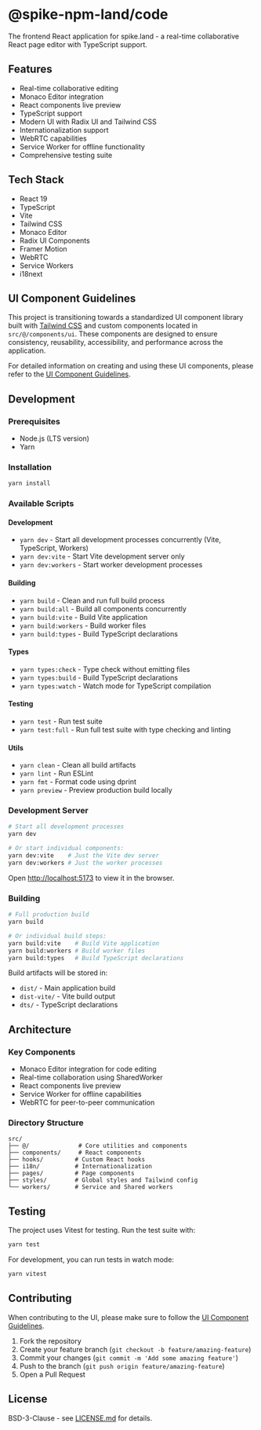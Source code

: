 # @spike-npm-land/code

The frontend React application for spike.land - a real-time collaborative React
page editor with TypeScript support.

## Features

- Real-time collaborative editing
- Monaco Editor integration
- React components live preview
- TypeScript support
- Modern UI with Radix UI and Tailwind CSS
- Internationalization support
- WebRTC capabilities
- Service Worker for offline functionality
- Comprehensive testing suite

## Tech Stack

- React 19
- TypeScript
- Vite
- Tailwind CSS
- Monaco Editor
- Radix UI Components
- Framer Motion
- WebRTC
- Service Workers
- i18next

## UI Component Guidelines

This project is transitioning towards a standardized UI component library built
with [Tailwind CSS](https://tailwindcss.com/) and custom components located in
`src/@/components/ui`. These components are designed to ensure consistency,
reusability, accessibility, and performance across the application.

For detailed information on creating and using these UI components, please refer
to the [UI Component Guidelines](./UI_GUIDELINES.md).

## Development

### Prerequisites

- Node.js (LTS version)
- Yarn

### Installation

```bash
yarn install
```

### Available Scripts

#### Development

- `yarn dev` - Start all development processes concurrently (Vite, TypeScript,
  Workers)
- `yarn dev:vite` - Start Vite development server only
- `yarn dev:workers` - Start worker development processes

#### Building

- `yarn build` - Clean and run full build process
- `yarn build:all` - Build all components concurrently
- `yarn build:vite` - Build Vite application
- `yarn build:workers` - Build worker files
- `yarn build:types` - Build TypeScript declarations

#### Types

- `yarn types:check` - Type check without emitting files
- `yarn types:build` - Build TypeScript declarations
- `yarn types:watch` - Watch mode for TypeScript compilation

#### Testing

- `yarn test` - Run test suite
- `yarn test:full` - Run full test suite with type checking and linting

#### Utils

- `yarn clean` - Clean all build artifacts
- `yarn lint` - Run ESLint
- `yarn fmt` - Format code using dprint
- `yarn preview` - Preview production build locally

### Development Server

```bash
# Start all development processes
yarn dev

# Or start individual components:
yarn dev:vite    # Just the Vite dev server
yarn dev:workers # Just the worker processes
```

Open [http://localhost:5173](http://localhost:5173) to view it in the browser.

### Building

```bash
# Full production build
yarn build

# Or individual build steps:
yarn build:vite    # Build Vite application
yarn build:workers # Build worker files
yarn build:types   # Build TypeScript declarations
```

Build artifacts will be stored in:

- `dist/` - Main application build
- `dist-vite/` - Vite build output
- `dts/` - TypeScript declarations

## Architecture

### Key Components

- Monaco Editor integration for code editing
- Real-time collaboration using SharedWorker
- React components live preview
- Service Worker for offline capabilities
- WebRTC for peer-to-peer communication

### Directory Structure

```
src/
├── @/              # Core utilities and components
├── components/     # React components
├── hooks/         # Custom React hooks
├── i18n/          # Internationalization
├── pages/         # Page components
├── styles/        # Global styles and Tailwind config
└── workers/       # Service and Shared workers
```

## Testing

The project uses Vitest for testing. Run the test suite with:

```bash
yarn test
```

For development, you can run tests in watch mode:

```bash
yarn vitest
```

## Contributing

When contributing to the UI, please make sure to follow the
[UI Component Guidelines](./UI_GUIDELINES.md).

1. Fork the repository
2. Create your feature branch (`git checkout -b feature/amazing-feature`)
3. Commit your changes (`git commit -m 'Add some amazing feature'`)
4. Push to the branch (`git push origin feature/amazing-feature`)
5. Open a Pull Request

## License

BSD-3-Clause - see [LICENSE.md](../../LICENSE.md) for details.
